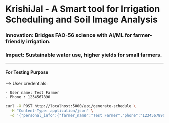 # KrishiJal - A Smart tool for Irrigation Scheduling and Soil Image Analysis

### Innovation: Bridges FAO-56 science with AI/ML for farmer-friendly irrigation.
### Impact: Sustainable water use, higher yields for small farmers.

---
#### For Testing Purpose
--> User credentials:
```bash
- User name: Test Farmer
- Phone : 1234567890
```
```bash
curl -X POST http://localhost:5000/api/generate-schedule \
  -H "Content-Type: application/json" \
  -d '{"personal_info":{"farmer_name":"Test Farmer","phone":"1234567890"},"soil_type":"Sandy Loam","crop_info":{"name":"Rice","growth_stage":2},"location":{"address":"Phalodi"},"farm_size":{"area":"2"}}'
```